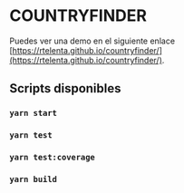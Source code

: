 # COUNTRYFINDER

Puedes ver una demo en el siguiente enlace [https://rtelenta.github.io/countryfinder/](https://rtelenta.github.io/countryfinder/).

## Scripts disponibles

### `yarn start`

### `yarn test`

### `yarn test:coverage`

### `yarn build`
